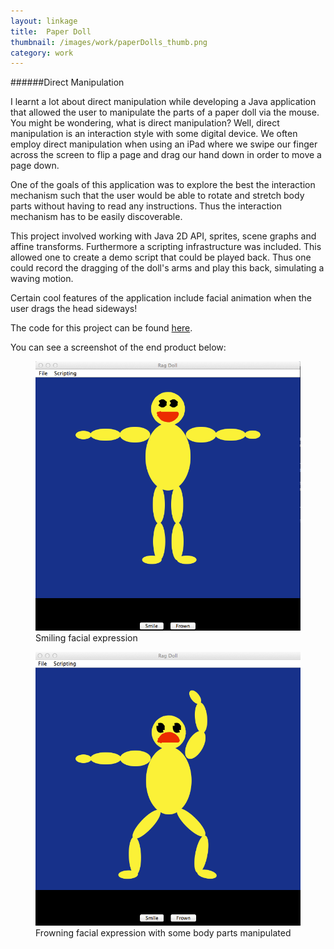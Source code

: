 ```yaml
---
layout: linkage
title: 	Paper Doll
thumbnail: /images/work/paperDolls_thumb.png
category: work
---
```


######Direct Manipulation

I learnt a lot about direct manipulation while developing a Java application that allowed the user to manipulate the parts of a paper doll via the mouse. You might be wondering, what is direct manipulation? Well, direct manipulation is an interaction style with some digital device. We often employ direct manipulation when using an iPad where we swipe our finger across the screen to flip a page and drag our hand down in order to move a page down. 

One of the goals of this application was to explore the best the interaction mechanism such that the user would be able to rotate and stretch body parts without having to read any instructions. Thus the interaction mechanism has to be easily discoverable. 

This project involved working with Java 2D API, sprites, scene graphs and affine transforms. Furthermore a scripting infrastructure was included. This allowed one to create a demo script that could be played back. Thus one could record the dragging of the doll's arms and play this back, simulating a waving motion. 

Certain cool features of the application include facial animation when the user drags the head sideways!

The code for this project can be found <a href="https://github.com/rrazd/PaperDoll">here</a>.


You can see a screenshot of the end product below: 

<figure>
	<div class="web">
		<img src="/images/work/PaperDoll1.png" alt="Smiley face">
	</div>
	<figurecaption>Smiling facial expression</figurecaption>

</figure> 

<figure>
	<div class="web">
		<img src="/images/work/PaperDoll2.png" alt="Frown face">
	</div>
	<figurecaption>Frowning facial expression with some body parts manipulated</figurecaption>

</figure> 

